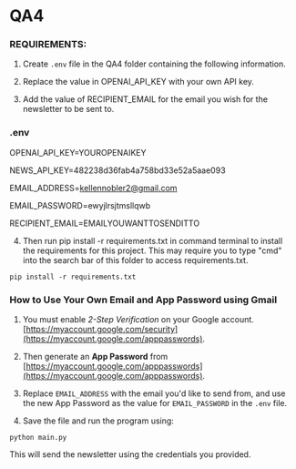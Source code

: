 # QA4

### REQUIREMENTS:

1. Create `.env` file in the QA4 folder containing the following information.

2. Replace the value in OPENAI_API_KEY with your own API key.

3. Add the value of RECIPIENT_EMAIL for the email you wish for the newsletter to be sent to.


### .env

OPENAI_API_KEY=YOUROPENAIKEY

NEWS_API_KEY=482238d36fab4a758bd33e52a5aae093

EMAIL_ADDRESS=kellennobler2@gmail.com

EMAIL_PASSWORD=ewyjlrsjtmsllqwb

RECIPIENT_EMAIL=EMAILYOUWANTTOSENDITTO



4. Then run pip install -r requirements.txt in command terminal to install the requirements for this project. This may require you to type "cmd" into the search bar of this folder to access requirements.txt.


`pip install -r requirements.txt`



### How to Use Your Own Email and App Password using Gmail

1. You must enable *2-Step Verification* on your Google account. [https://myaccount.google.com/security](https://myaccount.google.com/apppasswords).

2. Then generate an **App Password** from [https://myaccount.google.com/apppasswords](https://myaccount.google.com/apppasswords).

3. Replace `EMAIL_ADDRESS` with the email you'd like to send from, and use the new App Password as the value for `EMAIL_PASSWORD` in the `.env` file.

4. Save the file and run the program using:

```
python main.py
```

This will send the newsletter using the credentials you provided.
